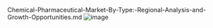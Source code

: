 Chemical-Pharmaceutical-Market-By-Type:-Regional-Analysis-and-Growth-Opportunities.md
![image](https://github.com/user-attachments/assets/ad0563d8-9383-48e6-8dce-cf6385ffcf2f)
